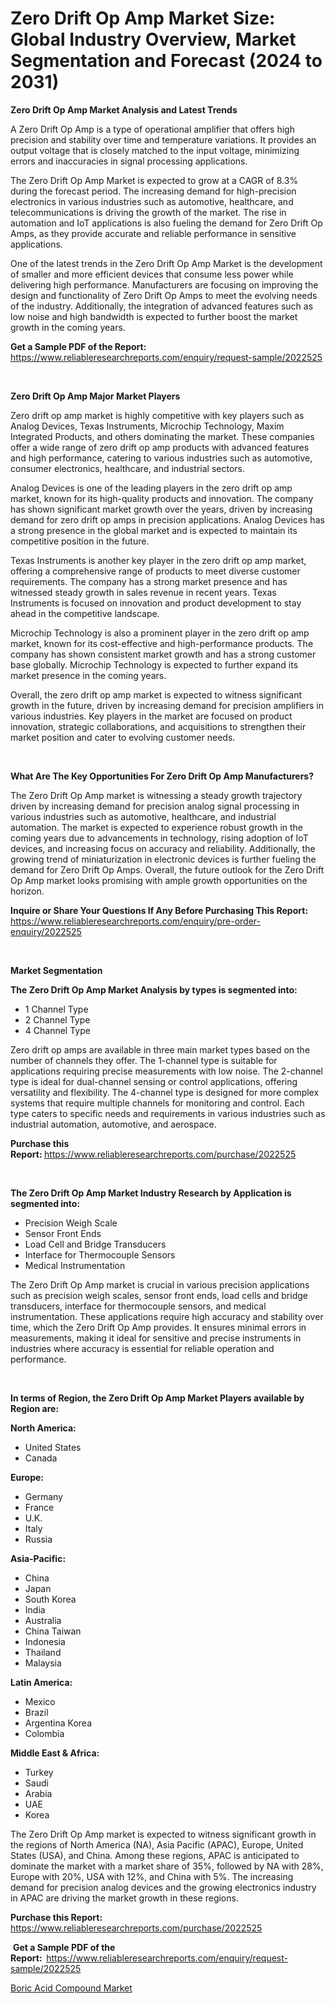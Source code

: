 <p><h1>Zero Drift Op Amp Market Size: Global Industry Overview, Market Segmentation and Forecast (2024 to 2031)</h1></p><p><strong>Zero Drift Op Amp Market Analysis and Latest Trends</strong></p>
<p><p>A Zero Drift Op Amp is a type of operational amplifier that offers high precision and stability over time and temperature variations. It provides an output voltage that is closely matched to the input voltage, minimizing errors and inaccuracies in signal processing applications. </p><p>The Zero Drift Op Amp Market is expected to grow at a CAGR of 8.3% during the forecast period. The increasing demand for high-precision electronics in various industries such as automotive, healthcare, and telecommunications is driving the growth of the market. The rise in automation and IoT applications is also fueling the demand for Zero Drift Op Amps, as they provide accurate and reliable performance in sensitive applications.</p><p>One of the latest trends in the Zero Drift Op Amp Market is the development of smaller and more efficient devices that consume less power while delivering high performance. Manufacturers are focusing on improving the design and functionality of Zero Drift Op Amps to meet the evolving needs of the industry. Additionally, the integration of advanced features such as low noise and high bandwidth is expected to further boost the market growth in the coming years.</p></p>
<p><strong>Get a Sample PDF of the Report:&nbsp;</strong> <a href="https://www.reliableresearchreports.com/enquiry/request-sample/2022525">https://www.reliableresearchreports.com/enquiry/request-sample/2022525</a></p>
<p>&nbsp;</p>
<p><strong>Zero Drift Op Amp Major Market Players</strong></p>
<p><p>Zero drift op amp market is highly competitive with key players such as Analog Devices, Texas Instruments, Microchip Technology, Maxim Integrated Products, and others dominating the market. These companies offer a wide range of zero drift op amp products with advanced features and high performance, catering to various industries such as automotive, consumer electronics, healthcare, and industrial sectors.</p><p>Analog Devices is one of the leading players in the zero drift op amp market, known for its high-quality products and innovation. The company has shown significant market growth over the years, driven by increasing demand for zero drift op amps in precision applications. Analog Devices has a strong presence in the global market and is expected to maintain its competitive position in the future.</p><p>Texas Instruments is another key player in the zero drift op amp market, offering a comprehensive range of products to meet diverse customer requirements. The company has a strong market presence and has witnessed steady growth in sales revenue in recent years. Texas Instruments is focused on innovation and product development to stay ahead in the competitive landscape.</p><p>Microchip Technology is also a prominent player in the zero drift op amp market, known for its cost-effective and high-performance products. The company has shown consistent market growth and has a strong customer base globally. Microchip Technology is expected to further expand its market presence in the coming years.</p><p>Overall, the zero drift op amp market is expected to witness significant growth in the future, driven by increasing demand for precision amplifiers in various industries. Key players in the market are focused on product innovation, strategic collaborations, and acquisitions to strengthen their market position and cater to evolving customer needs.</p></p>
<p>&nbsp;</p>
<p><strong>What Are The Key Opportunities For Zero Drift Op Amp Manufacturers?</strong></p>
<p><p>The Zero Drift Op Amp market is witnessing a steady growth trajectory driven by increasing demand for precision analog signal processing in various industries such as automotive, healthcare, and industrial automation. The market is expected to experience robust growth in the coming years due to advancements in technology, rising adoption of IoT devices, and increasing focus on accuracy and reliability. Additionally, the growing trend of miniaturization in electronic devices is further fueling the demand for Zero Drift Op Amps. Overall, the future outlook for the Zero Drift Op Amp market looks promising with ample growth opportunities on the horizon.</p></p>
<p><strong>Inquire or Share Your Questions If Any Before Purchasing This Report:</strong> <a href="https://www.reliableresearchreports.com/enquiry/pre-order-enquiry/2022525">https://www.reliableresearchreports.com/enquiry/pre-order-enquiry/2022525</a></p>
<p>&nbsp;</p>
<p><strong>Market Segmentation</strong></p>
<p><strong>The Zero Drift Op Amp Market Analysis by types is segmented into:</strong></p>
<p><ul><li>1 Channel Type</li><li>2 Channel Type</li><li>4 Channel Type</li></ul></p>
<p><p>Zero drift op amps are available in three main market types based on the number of channels they offer. The 1-channel type is suitable for applications requiring precise measurements with low noise. The 2-channel type is ideal for dual-channel sensing or control applications, offering versatility and flexibility. The 4-channel type is designed for more complex systems that require multiple channels for monitoring and control. Each type caters to specific needs and requirements in various industries such as industrial automation, automotive, and aerospace.</p></p>
<p><strong>Purchase this Report:&nbsp;</strong><a href="https://www.reliableresearchreports.com/purchase/2022525">https://www.reliableresearchreports.com/purchase/2022525</a></p>
<p>&nbsp;</p>
<p><strong>The Zero Drift Op Amp Market Industry Research by Application is segmented into:</strong></p>
<p><ul><li>Precision Weigh Scale</li><li>Sensor Front Ends</li><li>Load Cell and Bridge Transducers</li><li>Interface for Thermocouple Sensors</li><li>Medical Instrumentation</li></ul></p>
<p><p>The Zero Drift Op Amp market is crucial in various precision applications such as precision weigh scales, sensor front ends, load cells and bridge transducers, interface for thermocouple sensors, and medical instrumentation. These applications require high accuracy and stability over time, which the Zero Drift Op Amp provides. It ensures minimal errors in measurements, making it ideal for sensitive and precise instruments in industries where accuracy is essential for reliable operation and performance.</p></p>
<p>&nbsp;</p>
<p><strong>In terms of Region, the Zero Drift Op Amp Market Players available by Region are:</strong></p>
<p>
    <p> <strong> North America: </strong>
        <ul>
            <li>United States</li>
            <li>Canada</li>
        </ul>
        </p> 
    <p> <strong> Europe: </strong>
        <ul>
            <li>Germany</li>
            <li>France</li>
            <li>U.K.</li>
            <li>Italy</li>
            <li>Russia</li>
        </ul>
        </p> 
    <p> <strong> Asia-Pacific: </strong>
        <ul>
            <li>China</li>
            <li>Japan</li>
            <li>South Korea</li>
            <li>India</li>
            <li>Australia</li>
            <li>China Taiwan</li>
            <li>Indonesia</li>
            <li>Thailand</li>
            <li>Malaysia</li>
        </ul>
        </p> 
    <p> <strong> Latin America: </strong>
        <ul>
            <li>Mexico</li>
            <li>Brazil</li>
            <li>Argentina Korea</li>
            <li>Colombia</li>
        </ul>
        </p> 
    <p> <strong> Middle East & Africa: </strong>
        <ul>
            <li>Turkey</li>
            <li>Saudi</li>
            <li>Arabia</li>
            <li>UAE</li>
            <li>Korea</li>
        </ul>
    </p>
    </p>
<p><p>The Zero Drift Op Amp market is expected to witness significant growth in the regions of North America (NA), Asia Pacific (APAC), Europe, United States (USA), and China. Among these regions, APAC is anticipated to dominate the market with a market share of 35%, followed by NA with 28%, Europe with 20%, USA with 12%, and China with 5%. The increasing demand for precision analog devices and the growing electronics industry in APAC are driving the market growth in these regions.</p></p>
<p><strong>Purchase this Report: </strong><a href="https://www.reliableresearchreports.com/purchase/2022525">https://www.reliableresearchreports.com/purchase/2022525</a></p>
<p>&nbsp;<strong>Get a Sample PDF of the Report:&nbsp;&nbsp;</strong><a href="https://www.reliableresearchreports.com/enquiry/request-sample/2022525">https://www.reliableresearchreports.com/enquiry/request-sample/2022525</a></p>
<p><strong></strong></p>
<p><p><a href="https://frill-swim-3cd.notion.site/Boric-Acid-Compound-Market-Size-Share-Trends-Analysis-Report-By-Application-Regional-Outlook-Co-629e6103724b46349062a780449ab4c0">Boric Acid Compound Market</a></p></p>